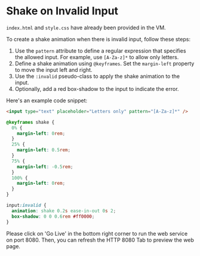 # Shake on Invalid Input

`index.html` and `style.css` have already been provided in the VM.

To create a shake animation when there is invalid input, follow these steps:

1. Use the `pattern` attribute to define a regular expression that specifies the allowed input. For example, use `[A-Za-z]*` to allow only letters.
2. Define a shake animation using `@keyframes`. Set the `margin-left` property to move the input left and right.
3. Use the `:invalid` pseudo-class to apply the shake animation to the input.
4. Optionally, add a red box-shadow to the input to indicate the error.

Here's an example code snippet:

```html
<input type="text" placeholder="Letters only" pattern="[A-Za-z]*" />
```

```css
@keyframes shake {
  0% {
    margin-left: 0rem;
  }
  25% {
    margin-left: 0.5rem;
  }
  75% {
    margin-left: -0.5rem;
  }
  100% {
    margin-left: 0rem;
  }
}

input:invalid {
  animation: shake 0.2s ease-in-out 0s 2;
  box-shadow: 0 0 0.6rem #ff0000;
}
```

Please click on 'Go Live' in the bottom right corner to run the web service on port 8080. Then, you can refresh the HTTP 8080 Tab to preview the web page.
